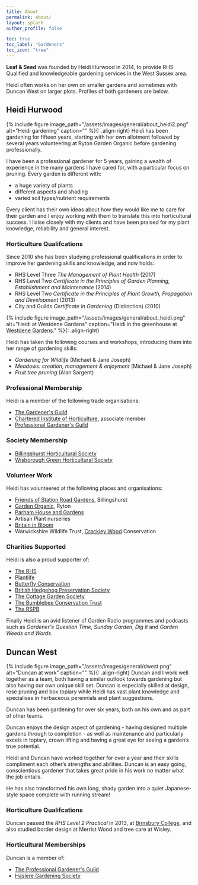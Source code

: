```yaml
---
title: About
permalink: about/
layout: splash
author_profile: false

toc: true
toc_label: "Gardeners"
toc_icon: "tree"
---
```

**Leaf & Seed** was founded by Heidi Hurwood in 2014, to provide RHS Qualified and knowledgeable gardening services in the West Sussex area. 

Heidi often works on her own on smaller gardens and sometimes with Duncan West on larger plots. Profiles of both gardeners are below.

## Heidi Hurwood
{% include figure image_path="/assets/images/general/about_heidi2.png" alt="Heidi gardening" caption="" %}{: .align-right}
Heidi has been gardening for fifteen years, starting with her own allotment followed by several years volunteering at Ryton Garden Organic before gardening professionally.

I have been a professional gardener for 5 years,  gaining a wealth of experience in the many gardens I have cared for, with a particular focus on pruning. Every garden is different with:
 * a huge variety of plants 
 * different aspects and shading
 * varied soil types/nutrient requirements

Every client has their own ideas about how they would like me to care for their garden and I enjoy working with them to translate this into horticultural success. I liaise closely with my clients and have been praised for my plant knowledge, reliability and general interest.

### Horticulture Qualifcations
Since 2010 she has been studying professional qualifications in order to improve her gardening skills and knowledge, and now holds:

  * RHS Level Three *The Management of Plant Health* (2017)
  * RHS Level Two *Certificate in the Principles of Garden Planning, Establishment and Maintenance* (2014)
  * RHS Level Two *Certificate in the Principles of Plant Growth, Propagation and Development* (2013)
  * City and Guilds *Certificate in Gardening* (Distinction) (2010)

{% include figure image_path="/assets/images/general/about_heidi.png" alt="Heidi at Westdene Gardens" caption="Heidi in the greenhouse at [Westdene Gardens](https://www.westdean.org.uk/gardens)." %}{: .align-right}

Heidi has taken the following courses and workshops, introducing them into her range of gardening skills:
* *Gardening for Wildlife* (Michael & Jane Joseph)
* *Meadows: creation, management & enjoyment* (Michael & Jane Joseph)
* *Fruit tree pruning* (Alan Sargent)

### Professional Membership
Heidi is a member of the following trade organisations:

* [The Gardener's Guild](http://www.thegardenersguild.co.uk) 
* [Chartered Institute of Horticulture](https://www.horticulture.org.uk), associate member
* [Professional Gardener's Guild](http://www.pgg.org.uk)

### Society Membership
 * [Billingshurst Horticultural Society](http://horticulture.billingshurst.community)
 * [Wisborough Green Horticultural Society](http://www.wisboroughgreen.org/horticultural-society/)

### Volunteer Work
Heidi has volunteered at the following places and organisations:

  * [Friends of Station Road Gardens](https://www.facebook.com/FOGBillie/), Billingshurst
  * [Garden Organic](https://www.gardenorganic.org.uk/ryton), Ryton
  * [Parham House and Gardens](http://www.parhaminsussex.co.uk/the-gardens/)
  * Artisan Plant nurseries
  * [Britain in Bloom](https://www.rhs.org.uk/Communities/Campaigns/Britain-in-Bloom/Get-Involved)
  * Warwickshire Wildlife Trust, [Crackley Wood](http://www.warwickshirewildlifetrust.org.uk/reserves/crackley-woods) Conservation

### Charities Supported
Heidi is also a proud supporter of:

  * [The RHS](https://www.rhs.org.uk)
  * [Plantlife](http://www.plantlife.org.uk/uk)
  * [Butterfly Conservation](http://butterfly-conservation.org)
  * [British Hedgehog Preservation Society](https://www.britishhedgehogs.org.uk)
  * [The Cottage Garden Society](http://www.thecottagegardensociety.org.uk)
  * [The Bumblebee Conservation Trust](https://bumblebeeconservation.org)
  * [The RSPB](https://ww2.rspb.org.uk)

Finally Heidi is an avid listener of Garden Radio programmes and podcasts such as _Gardener's Question Time_, _Sunday Garden_, _Dig it_ and _Garden Weeds and Words_.

## Duncan West
{% include figure image_path="/assets/images/general/dwest.png" alt="Duncan at work" caption="" %}{: .align-right}
Duncan and I work well together as a team, both having a similar outlook towards gardening but also having our own unique skill set. Duncan is especially skilled at design, rose pruning and box topiary while Heidi has vast plant knowledge and specialises in herbaceous perennials and plant suggestions.

Duncan has been gardening for over six years, both on his own and as part of other teams.

Duncan enjoys the design aspect of gardening -  having designed multiple gardens through to completion -  as well as maintenance and particularly excels in topiary, crown lifting and having a great eye for seeing a garden’s true potential. 

Heidi and Duncan have worked together for over a year and their skills compliment each other’s strengths and abilities. Duncan is an easy going, conscientious gardener that takes great pride in his work no matter what the job entails.

He has also transformed his own long, shady garden into a quiet Japanese-style space complete with running stream!

### Horticulture Qualifcations
Duncan passed the *RHS Level 2 Practical* in 2013, at [Brinsbury College](https://chichester.ac.uk/brinsbury),  and also studied border design at Merrist Wood and tree care at Wisley. 

### Horticultural Memberships
Duncan is a member of:

* [The Professional Gardener's Guild](http://www.pgg.org.uk) 
* [Haslere Gardening Society](http://haslemere-gardening-society.co.uk)
